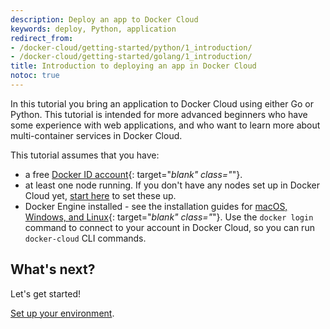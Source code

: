 ```yaml
---
description: Deploy an app to Docker Cloud
keywords: deploy, Python, application
redirect_from:
- /docker-cloud/getting-started/python/1_introduction/
- /docker-cloud/getting-started/golang/1_introduction/
title: Introduction to deploying an app in Docker Cloud
notoc: true
---
```


In this tutorial you bring an application to Docker Cloud using either Go
or Python. This tutorial is intended for more advanced beginners who have some
experience with web applications, and who want to learn more about
multi-container services in Docker Cloud.

This tutorial assumes that you have:

- a free [Docker ID account](https://hub.docker.com/){: target="_blank" class="_"}.
- at least one node running. If you don't have any nodes set up in Docker Cloud yet, [start here](../../getting-started/your_first_node.md) to set these up.
- Docker Engine installed - see the installation guides for [macOS, Windows, and Linux](/engine/installation/){: target="_blank" class="_"}. Use the `docker login` command to connect to your account in Docker Cloud, so you can run `docker-cloud` CLI commands.

## What's next?

Let's get started!

[Set up your environment](2_set_up.md).
